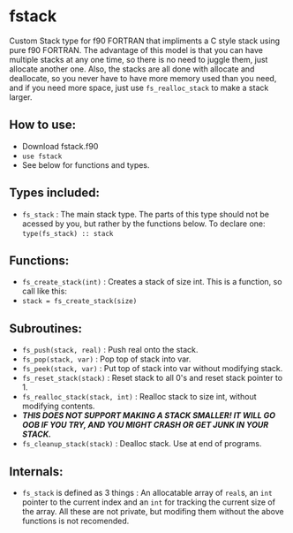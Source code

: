 # fstack
Custom Stack type for f90 FORTRAN that impliments a C style stack using pure f90 FORTRAN. The advantage of this model is that you can have multiple stacks at any one time, so there is no need to juggle them, just allocate another one. Also, the stacks are all done with allocate and deallocate, so  you never have to have more memory used than you need, and if you need more space, just use `fs_realloc_stack` to make a stack larger.

## How to use:
* Download fstack.f90
* `use fstack`
* See below for functions and types.

## Types included:
* `fs_stack` : The main stack type. The parts of this type should not be acessed by you, but rather by the functions below. To declare one: `type(fs_stack) :: stack`

## Functions:
* `fs_create_stack(int)` : Creates a stack of size int. This is a function, so call like this:
*  `stack = fs_create_stack(size)`

## Subroutines:
* `fs_push(stack, real)` : Push real onto the stack.
* `fs_pop(stack, var)` : Pop top of stack into var.
* `fs_peek(stack, var)` : Put top of stack into var without modifying stack.
* `fs_reset_stack(stack)` : Reset stack to all 0's and reset stack pointer to 1.
* `fs_realloc_stack(stack, int)` : Realloc stack to size int, without modifying contents. 
* ***THIS DOES NOT SUPPORT MAKING A STACK SMALLER! IT WILL GO OOB IF YOU TRY, AND YOU MIGHT CRASH OR GET JUNK IN YOUR STACK.***
* `fs_cleanup_stack(stack)` : Dealloc stack. Use at  end of programs.

## Internals:
* `fs_stack` is defined as 3 things : An allocatable array of `real`s, an `int` pointer to the current index and an `int` for tracking the current size of the array. All these are not private, but modifing them without the above functions is not recomended.
